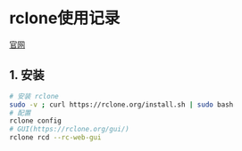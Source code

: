 # rclone使用记录

[官网](https://rclone.org/)

## 1. 安装

```bash
# 安装 rclone
sudo -v ; curl https://rclone.org/install.sh | sudo bash
# 配置
rclone config
# GUI(https://rclone.org/gui/)
rclone rcd --rc-web-gui
```
